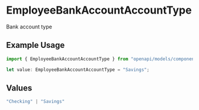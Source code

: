 # EmployeeBankAccountAccountType

Bank account type

## Example Usage

```typescript
import { EmployeeBankAccountAccountType } from "openapi/models/components";

let value: EmployeeBankAccountAccountType = "Savings";
```

## Values

```typescript
"Checking" | "Savings"
```